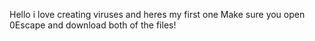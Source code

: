 Hello i love creating viruses and heres my first one 
Make sure you open 0Escape and download both of the files!
